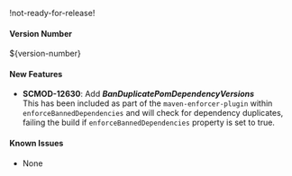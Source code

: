 !not-ready-for-release!

#### Version Number
${version-number}

#### New Features
- **SCMOD-12630**: Add **_BanDuplicatePomDependencyVersions_**  
This has been included as part of the `maven-enforcer-plugin` within `enforceBannedDependencies` and will check for dependency duplicates, failing the build if `enforceBannedDependencies` property is set to true.

#### Known Issues
- None
